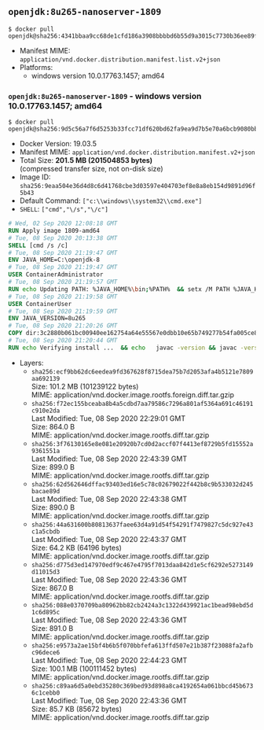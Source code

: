 ## `openjdk:8u265-nanoserver-1809`

```console
$ docker pull openjdk@sha256:4341bbaa9cc68de1cfd186a3908bbbbd6b55d9a3015c7730b36ee89f66eaf1ee
```

-	Manifest MIME: `application/vnd.docker.distribution.manifest.list.v2+json`
-	Platforms:
	-	windows version 10.0.17763.1457; amd64

### `openjdk:8u265-nanoserver-1809` - windows version 10.0.17763.1457; amd64

```console
$ docker pull openjdk@sha256:9d5c56a7f6d5253b33fcc71df620bd62fa9ea9d7b5e70a6bcb9080bbffc44d76
```

-	Docker Version: 19.03.5
-	Manifest MIME: `application/vnd.docker.distribution.manifest.v2+json`
-	Total Size: **201.5 MB (201504853 bytes)**  
	(compressed transfer size, not on-disk size)
-	Image ID: `sha256:9eaa504e36d4d8c6d41768cbe3d03597e404703ef8e8a8eb154d9891d96f5b43`
-	Default Command: `["c:\\windows\\system32\\cmd.exe"]`
-	`SHELL`: `["cmd","\/s","\/c"]`

```dockerfile
# Wed, 02 Sep 2020 12:08:18 GMT
RUN Apply image 1809-amd64
# Tue, 08 Sep 2020 20:13:38 GMT
SHELL [cmd /s /c]
# Tue, 08 Sep 2020 21:19:47 GMT
ENV JAVA_HOME=C:\openjdk-8
# Tue, 08 Sep 2020 21:19:47 GMT
USER ContainerAdministrator
# Tue, 08 Sep 2020 21:19:57 GMT
RUN echo Updating PATH: %JAVA_HOME%\bin;%PATH% 	&& setx /M PATH %JAVA_HOME%\bin;%PATH%
# Tue, 08 Sep 2020 21:19:58 GMT
USER ContainerUser
# Tue, 08 Sep 2020 21:19:59 GMT
ENV JAVA_VERSION=8u265
# Tue, 08 Sep 2020 21:20:26 GMT
COPY dir:3c2880b061bc00940ee162754a64e55567e0dbb10e65b749277b54fa005ce8de in C:\openjdk-8 
# Tue, 08 Sep 2020 21:20:44 GMT
RUN echo Verifying install ... 	&& echo   javac -version && javac -version 	&& echo   java -version && java -version
```

-	Layers:
	-	`sha256:ecf9bb62dc6eedea9fd367628f8715dea75b7d2053afa4b5121e7809aa692139`  
		Size: 101.2 MB (101239122 bytes)  
		MIME: application/vnd.docker.image.rootfs.foreign.diff.tar.gzip
	-	`sha256:f72ec155bceaba8b4a5cdbd7aa79586c7296a801af5364a691c46191c910e2da`  
		Last Modified: Tue, 08 Sep 2020 22:29:01 GMT  
		Size: 864.0 B  
		MIME: application/vnd.docker.image.rootfs.diff.tar.gzip
	-	`sha256:3f76130165e8e081e20920b7cd0d2accf07f4413ef8729b5fd15552a9361551a`  
		Last Modified: Tue, 08 Sep 2020 22:43:39 GMT  
		Size: 899.0 B  
		MIME: application/vnd.docker.image.rootfs.diff.tar.gzip
	-	`sha256:62d562646dffac93403ed16e5c78c02679022f442b8c9b533032d245bacae89d`  
		Last Modified: Tue, 08 Sep 2020 22:43:38 GMT  
		Size: 890.0 B  
		MIME: application/vnd.docker.image.rootfs.diff.tar.gzip
	-	`sha256:44a631600b80813637faee63d4a91d54f54291f7479827c5dc927e43c1a5cbdb`  
		Last Modified: Tue, 08 Sep 2020 22:43:37 GMT  
		Size: 64.2 KB (64196 bytes)  
		MIME: application/vnd.docker.image.rootfs.diff.tar.gzip
	-	`sha256:d775d3ed147970edf9c467e4795f7013daa842d1e5cf6292e5273149d11015d3`  
		Last Modified: Tue, 08 Sep 2020 22:43:36 GMT  
		Size: 867.0 B  
		MIME: application/vnd.docker.image.rootfs.diff.tar.gzip
	-	`sha256:088e0370709ba80962bb82cb2424a3c1322d439921ac1bead98ebd5d1c6d895c`  
		Last Modified: Tue, 08 Sep 2020 22:43:36 GMT  
		Size: 891.0 B  
		MIME: application/vnd.docker.image.rootfs.diff.tar.gzip
	-	`sha256:e9573a2ae15bf4b6b5f070bbfefa613ffd507e21b387f23088fa2afbc96dece6`  
		Last Modified: Tue, 08 Sep 2020 22:44:23 GMT  
		Size: 100.1 MB (100111452 bytes)  
		MIME: application/vnd.docker.image.rootfs.diff.tar.gzip
	-	`sha256:c89aa6d5a0ebd35280c369bed93d898a8ca4192654a061bbcd45b6736c1cebb0`  
		Last Modified: Tue, 08 Sep 2020 22:43:36 GMT  
		Size: 85.7 KB (85672 bytes)  
		MIME: application/vnd.docker.image.rootfs.diff.tar.gzip
